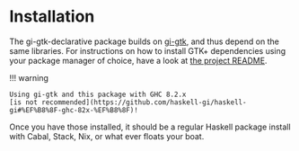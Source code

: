 # Installation

The gi-gtk-declarative package builds on
[gi-gtk](https://hackage.haskell.org/package/gi-gtk), and thus depend
on the same libraries. For instructions on how to install GTK+
dependencies using your package manager of choice, have a look at [the
project
README](https://github.com/haskell-gi/haskell-gi#installation).

!!! warning

    Using gi-gtk and this package with GHC 8.2.x
    [is not recommended](https://github.com/haskell-gi/haskell-gi#%EF%B8%8F-ghc-82x-%EF%B8%8F)!

Once you have those installed, it should be a regular Haskell package
install with Cabal, Stack, Nix, or what ever floats your boat.
